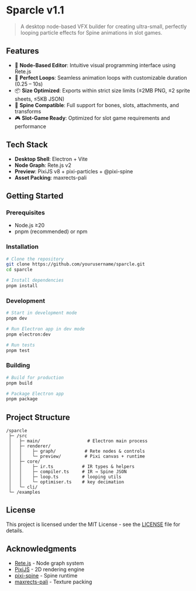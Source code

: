 # Sparcle v1.1

> A desktop node-based VFX builder for creating ultra-small, perfectly looping particle effects for Spine animations in slot games.

## Features

- 🎨 **Node-Based Editor**: Intuitive visual programming interface using Rete.js
- 🔄 **Perfect Loops**: Seamless animation loops with customizable duration (0.25 – 10s)
- 📦 **Size Optimized**: Exports within strict size limits (≤2MB PNG, ≤2 sprite sheets, ≤5KB JSON)
- 🦴 **Spine Compatible**: Full support for bones, slots, attachments, and transforms
- 🎮 **Slot-Game Ready**: Optimized for slot game requirements and performance

## Tech Stack

- **Desktop Shell**: Electron + Vite
- **Node Graph**: Rete.js v2
- **Preview**: PixiJS v8 + pixi-particles + @pixi-spine
- **Asset Packing**: maxrects-pali

## Getting Started

### Prerequisites

- Node.js ≥20
- pnpm (recommended) or npm

### Installation

```bash
# Clone the repository
git clone https://github.com/yourusername/sparcle.git
cd sparcle

# Install dependencies
pnpm install
```

### Development

```bash
# Start in development mode
pnpm dev

# Run Electron app in dev mode
pnpm electron:dev

# Run tests
pnpm test
```

### Building

```bash
# Build for production
pnpm build

# Package Electron app
pnpm package
```

## Project Structure

```
/sparcle
 ├─ /src
 │   ├─ main/                  # Electron main process
 │   ├─ renderer/
 │   │    ├─ graph/           # Rete nodes & controls
 │   │    └─ preview/         # Pixi canvas + runtime
 │   ├─ core/
 │   │    ├─ ir.ts           # IR types & helpers
 │   │    ├─ compiler.ts     # IR → Spine JSON
 │   │    ├─ loop.ts         # looping utils
 │   │    └─ optimiser.ts    # key decimation
 │   └─ cli/
 └─ /examples
```

## License

This project is licensed under the MIT License - see the [LICENSE](LICENSE) file for details.

## Acknowledgments

- [Rete.js](https://github.com/retejs/rete) - Node graph system
- [PixiJS](https://pixijs.com) - 2D rendering engine
- [pixi-spine](https://github.com/pixijs/spine) - Spine runtime
- [maxrects-pali](https://github.com/jamiefoo/maxrects-pali) - Texture packing
